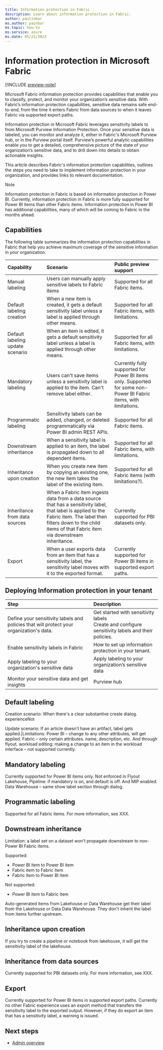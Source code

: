 ```yaml
---
title: Information protection in Fabric
description: Learn about information protection in Fabric.
author: paulinbar
ms.author: painbar
ms.topic: how-to
ms.service: azure
ms.date: 05/23/2023
---
```


# Information protection in Microsoft Fabric

[!INCLUDE [preview-note](../includes/preview-note.md)]

Microsoft Fabric information protection provides capabilities that enable you to classify, protect, and monitor your organization’s sensitive data. With Fabric’s information protection capabilities, sensitive data remains safe end-to-end, from the time it enters Fabric from data sources to when it leaves Fabric via supported export paths.

Information protection in Microsoft Fabric leverages sensitivity labels to from Microsoft Purview Information Protection. Once your sensitive data is labeled, you can monitor and analyze it, either in Fabric's Microsoft Purview hub, or in the Purview portal itself. Purview’s powerful analytic capabilities enable you to get a detailed, comprehensive picture of the state of your organization’s sensitive data, and to drill down into details to obtain actionable insights.

This article describes Fabric's information protection capabilities, outlines the steps you need to take to implement information protection in your organization, and provides links to relevant documentation.

>[!NOTE]
> Information protection in Fabric is based on information protection in Power BI. Currently, information protection in Fabric is more fully supported for Power BI items than other Fabric items. Information protection in Power BI has additional capabilities, many of which will be coming to Fabric in the months ahead.

## Capabilities

The following table summarizes the information protection capabilities in Fabric that help you achieve maximum coverage of the sensitive information in your organization.

|Capability|Scenario|Public preview support|
|:----------|:---------|:----------|
|Manual labeling|Users can manually apply sensitive labels to Fabric items|Supported for all Fabric items.|
|Default labeling creation|When a new item is created, it gets a default sensitivity label unless a label is applied through other means.|Supported for all Fabric items, with limitations. |
|Default labeling update scenario|When an item is edited, it gets a default sensitivity label unless a label is applied through other means.| Supported for all Fabric items, with limitations. |
|Mandatory labeling|Users can't save items unless a sensitivity label is applied to the item. Can't remove label either.|Currently fully supported for Power BI items only. Supported for some non-Power BI Fabric items, with limitations. |
|Programmatic labeling|Sensitivity labels can be added, changed, or deleted programmatically via Power BI admin REST APIs.|Supported for all Fabric items.|
|Downstream inheritance|When a sensitivity label is applied to an item, the label is propagated down to all dependent items. |Supported for all Fabric items, with limitations. |
|Inheritance upon creation|When you create new item by copying an existing one, the new item takes the label of the existing item.| Supported for all Fabric items (with limitations?).|
|Inheritance from data sources|When a Fabric item ingests data from a data source that has a sensitivity label, that label is applied to the Fabric item. The label then filters down to the child items of that Fabric item via downstream inheritance.|Currently supported for PBI datasets only.|
|Export|When a user exports data from an item that has a sensitivity label, the sensitivity label moves with it to the exported format. |Currently supported for Power BI items in supported export paths. |

## Deploying Information protection in your tenant

| Step | Description | 
|:------|:------------|
| Define your sensitivity labels and policies that will protect your organization's data. | Get started with sensitivity labels<br>Create and configure sensitivity labels and their policies.
| Enable sensitivity labels in Fabric| How to set up information protection in your tenant.|
| Apply labeling to your organization's sensitive data | Apply labeling to your organization’s sensitive data |
| Monitor your sensitive data and get insights | Purview hub |

## Default labeling

Creation scenario: When there's a clear substantive create dialog. experienceNot

Update scenario: If an article doesn’t have an artifact, label gets applied.|Limitations: Power BI – change to any other attributes, will get applied. Fabric – only certain attributes. name, description, etc. And through flyout. workload editing: making a change to an item in the workload interface – not supported currently.

## Mandatory labeling

Currently supported for Power BI items only. Not enforced in Flyout Lakehouse, Pipeline: if mandatory is on, and default is off. And MIP enabled. Data Warehouse – same show label section through dialog.

## Programmatic labeling

Supported for all Fabric items. For more information, see XXX.

## Downstream inheritance

Limitation: a label set on a dataset won't propagate downstream to non-Power BI Fabric items.

Supported:
* Power BI item to Power BI item
* Fabric item to Fabric item
* Fabric item to Power BI item

Not supported:

* Power BI item to Fabric item

Auto-generated items from Lakehouse or Data Warehouse get their label from the Lakehouse or Data Data Warehouse. They don't inherit the label from items further upstream.

## Inheritance upon creation

 If you try to create a pipeline or notebook from lakehouse, it will get the sensitivity label of the lakehouse.

## Inheritance from data sources

Currently supported for PBI datasets only. For more information, see XXX.

## Export

Currently supported for Power BI items in supported export paths. Currently no other Fabric experience uses an export method that transfers the sensitivity label to the exported output. However, if they do export an item that has a sensitivity label, a warning is issued.

## Next steps

* [Admin overview](../admin/admin-overview.md)